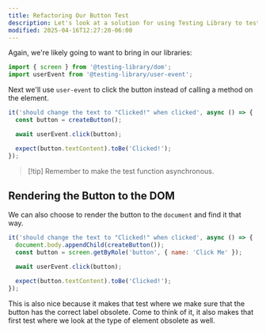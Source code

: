 ```yaml
---
title: Refactoring Our Button Test
description: Let's look at a solution for using Testing Library to test a button.
modified: 2025-04-16T12:27:20-06:00
---
```


Again, we're likely going to want to bring in our libraries:

```javascript
import { screen } from '@testing-library/dom';
import userEvent from '@testing-library/user-event';
```

Next we'll use `user-event` to click the button instead of calling a method on the element.

```javascript
it('should change the text to "Clicked!" when clicked', async () => {
  const button = createButton();

  await userEvent.click(button);

  expect(button.textContent).toBe('Clicked!');
});
```

> [!tip] Remember to make the test function asynchronous.

## Rendering the Button to the DOM

We can also choose to render the button to the `document` and find it that way.

```javascript
it('should change the text to "Clicked!" when clicked', async () => {
  document.body.appendChild(createButton());
  const button = screen.getByRole('button', { name: 'Click Me' });

  await userEvent.click(button);

  expect(button.textContent).toBe('Clicked!');
});
```

This is also nice because it makes that test where we make sure that the button has the correct label obsolete. Come to think of it, it also makes that first test where we look at the type of element obsolete as well.
